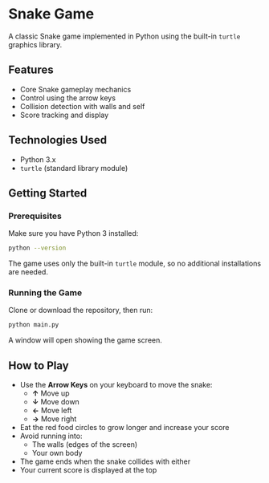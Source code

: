 # Snake Game
A classic Snake game implemented in Python using the built-in `turtle` graphics library.

## Features
- Core Snake gameplay mechanics
- Control using the arrow keys
- Collision detection with walls and self
- Score tracking and display

## Technologies Used
- Python 3.x
- `turtle` (standard library module)

## Getting Started

### Prerequisites

Make sure you have Python 3 installed:

```bash
python --version
```

The game uses only the built-in `turtle` module, so no additional installations are needed.

### Running the Game

Clone or download the repository, then run:

```bash
python main.py
```

A window will open showing the game screen.

## How to Play
- Use the **Arrow Keys** on your keyboard to move the snake:
  - **↑** Move up
  - **↓** Move down
  - **←** Move left
  - **→** Move right
- Eat the red food circles to grow longer and increase your score
- Avoid running into:
  - The walls (edges of the screen)
  - Your own body
- The game ends when the snake collides with either
- Your current score is displayed at the top

